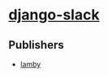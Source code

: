 # [django-slack](https://pypi.org/project/django-slack)



## Publishers
- [lamby](https://pypi.org/user/lamby)

